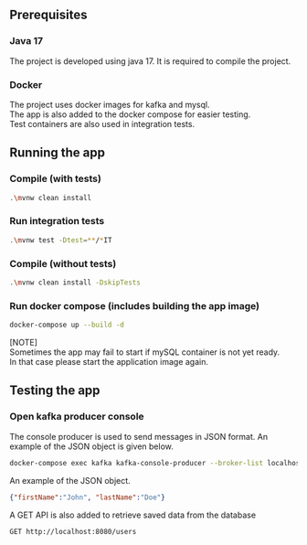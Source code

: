 ## Prerequisites
### Java 17
The project is developed using java 17. It is required to compile the project.
### Docker
The project uses docker images for kafka and mysql. <br>
The app is also added to the docker compose for easier testing. <br>
Test containers are also used in integration tests.

## Running the app
### Compile (with tests)
```bash
.\mvnw clean install
```

### Run integration tests
```bash
.\mvnw test -Dtest=**/*IT
```

### Compile (without tests)
```bash
.\mvnw clean install -DskipTests
```

### Run docker compose (includes building the app image)
```bash
docker-compose up --build -d
```
[NOTE] <br >
Sometimes the app may fail to start if mySQL container is not yet ready. <br >
In that case please start the application image again.

## Testing the app
### Open kafka producer console
The console producer is used to send messages in JSON format. An example of the JSON object is given below.
```bash
docker-compose exec kafka kafka-console-producer --broker-list localhost:9092 --topic test
```

An example of the JSON object.
```json
{"firstName":"John", "lastName":"Doe"}
```

A GET API is also added to retrieve saved data from the database
```api
GET http://localhost:8080/users
```

